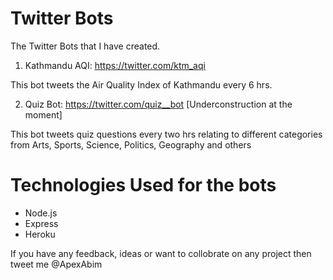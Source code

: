 # Twitter Bots

The Twitter Bots that I have created.

1) Kathmandu AQI: https://twitter.com/ktm_aqi
  
  This bot tweets the Air Quality Index of Kathmandu every 6 hrs.
  
  
 2) Quiz Bot: https://twitter.com/quiz__bot [Underconstruction at the moment]
  
  This bot tweets quiz questions every two hrs relating to different categories from Arts, Sports, Science, Politics, Geography and others
  
# Technologies Used for the bots
 - Node.js
 - Express
 - Heroku
  
  
 If you have any feedback, ideas or want to collobrate on any project then tweet me @ApexAbim
